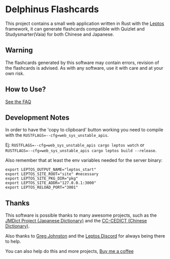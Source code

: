 # Delphinus Flashcards

This project contains a small web application written in Rust with the [Leptos](https://leptos.dev/) framework, it can generate flashcards compatible with Quizlet and Studysmarter(Vaia) for both Chinese and Japanese.

## Warning

The flashcards generated by this software may contain errors, revision of the flashcards is advised. As with any software, use it with care and at your own risk.

## How to Use?

[See the FAQ](https://delphinus.mariinkys.dev/faq)

## Development Notes

In order to have the 'copy to clipboard' button working you need to compile with the `RUSTFLAGS=--cfg=web_sys_unstable_apis`.

Ej: `RUSTFLAGS=--cfg=web_sys_unstable_apis cargo leptos watch` or `RUSTFLAGS=--cfg=web_sys_unstable_apis cargo leptos build --release`.

Also remember that at least the env variables needed for the server binary:
```
export LEPTOS_OUTPUT_NAME="leptos_start"
export LEPTOS_SITE_ROOT="site" #necessary
export LEPTOS_SITE_PKG_DIR="pkg"
export LEPTOS_SITE_ADDR="127.0.0.1:3000"
export LEPTOS_RELOAD_PORT="3001"
```

## Thanks

This software is possible thanks to many awesome projects, such as the [JMDict Project (Japanese Dictionary)](https://www.edrdg.org/jmdict/j_jmdict.html) and the [CC-CEDICT (Chinese Dictionary)](https://www.mdbg.net/chinese/dictionary?page=cedict).

Also thanks to [Greg Johnston](https://github.com/gbj) and the [Leptos Discord](https://discord.gg/x8NhWWYTV2) for always being there to help.

You can also help do this and more projects, [Buy me a coffee](https://www.buymeacoffee.com/mariinkys)